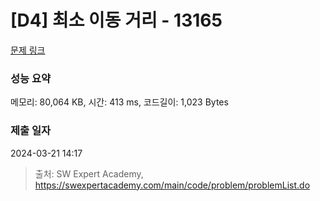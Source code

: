 # [D4] 최소 이동 거리 - 13165 

[문제 링크](https://swexpertacademy.com/main/code/problem/problemDetail.do?contestProbId=AXx8_DQaZHcDFARs) 

### 성능 요약

메모리: 80,064 KB, 시간: 413 ms, 코드길이: 1,023 Bytes

### 제출 일자

2024-03-21 14:17



> 출처: SW Expert Academy, https://swexpertacademy.com/main/code/problem/problemList.do